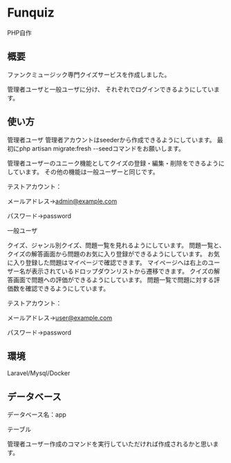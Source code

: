 # Funquiz

PHP自作

## 概要
ファンクミュージック専門クイズサービスを作成しました。

管理者ユーザと一般ユーザに分け、 それぞれでログインできるようにしています。

## 使い方
管理者ユーザ
管理者アカウントはseederから作成できるようにしています。
最初にphp artisan migrate:fresh --seedコマンドをお願いします。

管理者ユーザーのユニーク機能としてクイズの登録・編集・削除をできるようにしています。
その他の機能は一般ユーザーと同じです。

テストアカウント：

メールアドレス→admin@example.com

パスワード→password

一般ユーザ

クイズ、ジャンル別クイズ、問題一覧を見れるようにしています。
問題一覧と、クイズの解答画面から問題のお気に入り登録ができるようにしています。
お気に入り登録した問題はマイページで確認できます。
マイページへは右上のユーザー名が表示されているドロップダウンリストから遷移できます。
クイズの解答画面で問題への評価ができるようにしています。
問題一覧で問題に対する評価数を確認できるようにしています。

テストアカウント：

メールアドレス→user@example.com

パスワード→password

## 環境
Laravel/Mysql/Docker

## データベース
データベース名：app

テーブル

管理者ユーザー作成のコマンドを実行していただければ作成されるかと思います。

